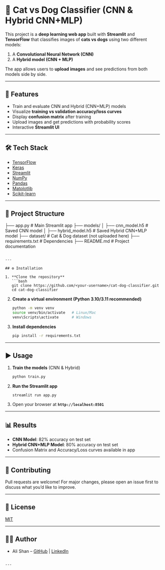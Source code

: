 # 🐾 Cat vs Dog Classifier (CNN & Hybrid CNN+MLP)  

This project is a **deep learning web app** built with **Streamlit** and **TensorFlow** that classifies images of **cats vs dogs** using two different models:  
1. A **Convolutional Neural Network (CNN)**  
2. A **Hybrid model (CNN + MLP)**  

The app allows users to **upload images** and see predictions from both models side by side.  

---

## 🚀 Features  
- Train and evaluate CNN and Hybrid (CNN+MLP) models  
- Visualize **training vs validation accuracy/loss curves**  
- Display **confusion matrix** after training  
- Upload images and get predictions with probability scores  
- Interactive **Streamlit UI**  

---

## 🛠️ Tech Stack  
- [TensorFlow](https://www.tensorflow.org/)  
- [Keras](https://keras.io/)  
- [Streamlit](https://streamlit.io/)  
- [NumPy](https://numpy.org/)  
- [Pandas](https://pandas.pydata.org/)  
- [Matplotlib](https://matplotlib.org/)  
- [Scikit-learn](https://scikit-learn.org/stable/)  

---

## 📂 Project Structure

├── app.py                # Main Streamlit app
├── models/
│   ├── cnn\_model.h5      # Saved CNN model
│   ├── hybrid\_model.h5   # Saved Hybrid CNN+MLP model
├── dataset/              # Cat & Dog dataset (not uploaded here)
├── requirements.txt      # Dependencies
├── README.md             # Project documentation

````

---

## ⚙️ Installation

1. **Clone the repository**
   ```bash
   git clone https://github.com/<your-username>/cat-dog-classifier.git
   cd cat-dog-classifier
````

2. **Create a virtual environment (Python 3.10/3.11 recommended)**

   ```bash
   python -m venv venv
   source venv/bin/activate   # Linux/Mac
   venv\Scripts\activate      # Windows
   ```

3. **Install dependencies**

   ```bash
   pip install -r requirements.txt
   ```

---

## ▶️ Usage

1. **Train the models** (CNN & Hybrid)

   ```bash
   python train.py
   ```

2. **Run the Streamlit app**

   ```bash
   streamlit run app.py
   ```

3. Open your browser at **`http://localhost:8501`**

---

## 📊 Results

* **CNN Model**: 82% accuracy on test set
* **Hybrid CNN+MLP Model**: 80% accuracy on test set
* Confusion Matrix and Accuracy/Loss curves available in app

---
## 🤝 Contributing

Pull requests are welcome! For major changes, please open an issue first to discuss what you’d like to improve.

---

## 📜 License

[MIT](LICENSE)

---

## 👨‍💻 Author

* Ali Shan – [GitHub](https://github.com/Alishan45) | [LinkedIn](https://www.linkedin.com/in/ali-shan-542246235/)

```

---

